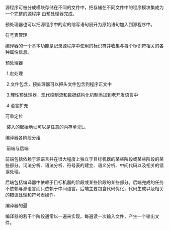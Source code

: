 源程序可被分成模块存储在不同的文件中，把存储在不同文件中的程序模块集成为一个完整的源程序 由预处理器完成。

预处理器也可以把源程序中的宏的缩写语句展开为原始语句加入到源程序中。

符号表管理

​	编译器的一个基本功能是记录源程序中使用的标识符并收集与每个标识符相关的各种属性信息。



预处理器

​	1.宏处理

​	2.文件包含，预处理器可以把头文件包含到程序正文中

​	3.理性预处理器，现代控制流和数据结构化机制添加到老开发语言中

​	4.语言扩充



可重定位

​	装入的起始地址可以是任意的内存单元L。

编译器各阶段分组

​	前端与后端

​	前端包括依赖于源语言并在很大程度上独立于目标机器的某些阶段或某些阶段的某些部分。词法分析、语法分析、符号表的建立、语义分析、中间代码以及相关的错误处理。

​	后端包括编译器中依赖于目标机器的阶段或某些阶段的某些部分。后端完成的任务不依赖与源语言而只依赖于中间语言。后端主要包含代码优化，代码生成以及相关的错误处理和符号表操作。



编译器的遍

​	编译器的若干个阶段通常以一遍来实现。每遍读一次输入文件，产生一个输出文件。

